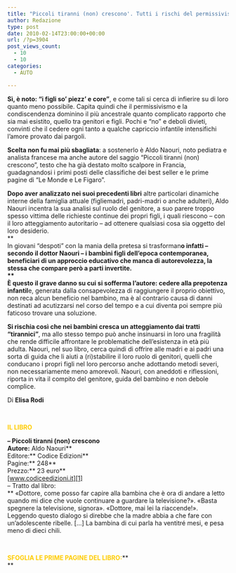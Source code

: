 ```yaml
---
title: "Piccoli tiranni (non) crescono'. Tutti i rischi del permissivismo"
author: Redazione
type: post
date: 2010-02-14T23:00:00+00:00
url: /?p=3904
post_views_count:
  - 10
  - 10
categories:
  - AUTO

---
```

**S&igrave;, &egrave; noto: &ldquo;i figli so&rsquo; piezz&rsquo; e core&rdquo;**, e come tali si cerca di infierire su di loro quanto meno possibile. Capita quindi che il permissivismo e la condiscendenza dominino il pi&ugrave; ancestrale quanto complicato rapporto che sia mai esistito, quello tra genitori e figli. Pochi e &ldquo;no&rdquo; e deboli divieti, convinti che il cedere ogni tanto a qualche capriccio infantile intensifichi l&rsquo;amore provato dai pargoli. 

**Scelta non fu mai pi&ugrave; sbagliata**: a sostenerlo &egrave; Aldo Naouri, noto pediatra e analista francese ma anche autore del saggio &ldquo;Piccoli tiranni (non) crescono&rdquo;, testo che ha gi&agrave; destato molto scalpore in Francia, guadagnandosi i primi posti delle classifiche dei best seller e le prime pagine di &ldquo;Le Monde e Le Figaro&rdquo;. 

**Dopo aver analizzato nei suoi precedenti libri** altre particolari dinamiche interne della famiglia attuale (figliemadri, padri-madri o anche adulteri), Aldo Naouri incentra la sua analisi sul ruolo del genitore, a suo parere troppo spesso vittima delle richieste continue dei propri figli, i quali riescono &ndash; con il loro atteggiamento autoritario &ndash; ad ottenere qualsiasi cosa sia oggetto del loro desiderio.  
**  
In giovani &ldquo;despoti&rdquo; con la mania della pretesa si trasforman**o infatti &ndash; secondo il dottor Naouri &ndash; i bambini figli dell&rsquo;epoca contemporanea, beneficiari di un approccio educativo che manca di autorevolezza, la stessa che compare per&ograve; a parti invertite.  
**  
&Egrave; questo il grave danno su cui si sofferma l&rsquo;autore: cedere alla prepotenza infantil**e, generata dalla consapevolezza di raggiungere il proprio obiettivo, non reca alcun beneficio nel bambino, ma &egrave; al contrario causa di danni destinati ad acutizzarsi nel corso del tempo e a cui diventa poi sempre pi&ugrave; faticoso trovare una soluzione. 

**Si rischia cos&igrave; che nei bambini cresca un atteggiamento dai tratti &ldquo;tirannici&rdquo;**, ma allo stesso tempo pu&ograve; anche insinuarsi in loro una fragilit&agrave; che rende difficile affrontare le problematiche dell&rsquo;esistenza in et&agrave; pi&ugrave; adulta. Naouri, nel suo libro, cerca quindi di offrire alle madri e ai padri una sorta di guida che li aiuti a (ri)stabilire il loro ruolo di genitori, quelli che conducano i propri figli nel loro percorso anche adottando metodi severi, non necessariamente meno amorevoli. Naouri, con aneddoti e riflessioni, riporta in vita il compito del genitore, guida del bambino e non debole complice.

Di **Elisa Rodi&nbsp;** 

&nbsp;

<span style="color: rgb(255, 204, 0);"><strong>IL LIBRO</strong></span>

**&#8211; Piccoli tiranni (non) crescono  
Autore:** Aldo Naouri**  
Editore:** Codice Edizioni**  
Pagine:** 248**  
Prezzo:** 23 euro**  
[www.codiceedizioni.it][1]  
&#8211; Tratto dal libro:  
** &laquo;Dottore, come posso far capire alla bambina che &egrave; ora di andare a letto quando mi dice che vuole continuare a guardare la televisione?&raquo;. &laquo;Basta spegnere la televisione, signora&raquo;. &laquo;Dottore, mai lei la riaccende!&raquo;. Leggendo questo dialogo si direbbe che la madre abbia a che fare con un&rsquo;adolescente ribelle. [&hellip;] La bambina di cui parla ha ventitr&eacute; mesi, e pesa meno di dieci chili.

&nbsp;

<span style="color: rgb(255, 204, 0);"><strong>SFOGLIA LE&nbsp;PRIME&nbsp;PAGINE&nbsp;DEL&nbsp;LIBRO:</strong></span>**  
** 

&nbsp;

&nbsp;

 [1]: https://www.codiceedizioni.it